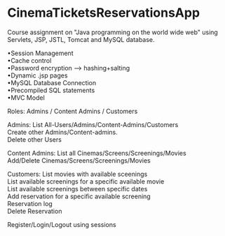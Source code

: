 # CinemaTicketsReservationsApp
Course assignment on "Java programming on the world wide web" using Servlets, JSP, JSTL, Tomcat and MySQL database.

•Session Management<br>
•Cache control<br>
•Password encryption --> hashing+salting<br>
•Dynamic .jsp pages<br>
•MySQL Database Connection<br>
•Precompiled SQL statements<br>
•MVC Model

Roles: Admins / Content Admins / Customers

Admins: 
List All-Users/Admins/Content-Admins/Customers<br>
Create other Admins/Content-admins.<br>
Delete other Users

Content Admins:
List all Cinemas/Screens/Screenings/Movies<br>
Add/Delete Cinemas/Screens/Screenings/Movies

Customers:
List movies with available sceenings<br>
List available screenings for a specific available movie<br>
List available screenings between specific dates<br>
Add reservation for a specific available screening<br>
Reservation log<br>
Delete Reservation

Register/Login/Logout using sessions
